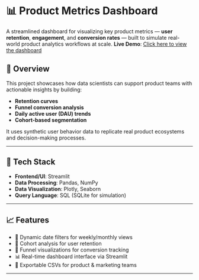 
# 📊 Product Metrics Dashboard

A streamlined dashboard for visualizing key product metrics — **user retention**, **engagement**, and **conversion rates** — built to simulate real-world product analytics workflows at scale.
**Live Demo**: [Click here to view the dashboard](https://m2nish2002-productmetricsdashboard-app-llposi.streamlit.app/)

## 🚀 Overview

This project showcases how data scientists can support product teams with actionable insights by building:

- **Retention curves**
- **Funnel conversion analysis**
- **Daily active user (DAU) trends**
- **Cohort-based segmentation**

It uses synthetic user behavior data to replicate real product ecosystems and decision-making processes.

---

## 🔧 Tech Stack

- **Frontend/UI**: Streamlit
- **Data Processing**: Pandas, NumPy
- **Data Visualization**: Plotly, Seaborn
- **Query Language**: SQL (SQLite for simulation)

---

## 📈 Features

- 📆 Dynamic date filters for weekly/monthly views  
- 🧮 Cohort analysis for user retention  
- 🔁 Funnel visualizations for conversion tracking  
- 📊 Real-time dashboard interface via Streamlit  
- 📁 Exportable CSVs for product & marketing teams

---

